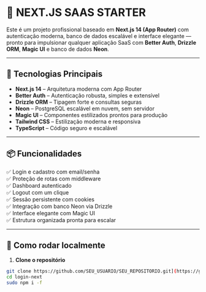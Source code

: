 # 🚀 NEXT.JS SAAS STARTER

Este é um projeto profissional baseado em **Next.js 14 (App Router)** com autenticação moderna, banco de dados escalável e interface elegante — pronto para impulsionar qualquer aplicação SaaS com **Better Auth**, **Drizzle ORM**, **Magic UI** e banco de dados **Neon**.

---

## 🔧 Tecnologias Principais

- **Next.js 14** – Arquitetura moderna com App Router
- **Better Auth** – Autenticação robusta, simples e extensível
- **Drizzle ORM** – Tipagem forte e consultas seguras
- **Neon** – PostgreSQL escalável em nuvem, sem servidor
- **Magic UI** – Componentes estilizados prontos para produção
- **Tailwind CSS** – Estilização moderna e responsiva
- **TypeScript** – Código seguro e escalável

---

## 📦 Funcionalidades

✅ Login e cadastro com email/senha  
✅ Proteção de rotas com middleware  
✅ Dashboard autenticado  
✅ Logout com um clique  
✅ Sessão persistente com cookies  
✅ Integração com banco Neon via Drizzle  
✅ Interface elegante com Magic UI  
✅ Estrutura organizada pronta para escalar

---

## 🧪 Como rodar localmente

1. **Clone o repositório**

```bash
git clone https://github.com/SEU_USUARIO/SEU_REPOSITORIO.git](https://github.com/Joao-Pedro-Git/login-next/
cd login-next
sudo npm i -f
```

